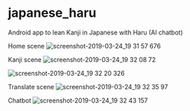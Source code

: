 # japanese_haru
Android app to lean Kanji in Japanese with Haru (AI chatbot)

Home scene
![screenshot-2019-03-24_19 31 57 676](https://user-images.githubusercontent.com/30035596/54879453-b8c69500-4e6b-11e9-98fc-7e039de61dbc.png)

Kanji scene
![screenshot-2019-03-24_19 32 08 72](https://user-images.githubusercontent.com/30035596/54879454-b8c69500-4e6b-11e9-8091-223beeb621fc.png)

![screenshot-2019-03-24_19 32 20 326](https://user-images.githubusercontent.com/30035596/54879455-b95f2b80-4e6b-11e9-8437-d8993f52061e.png)

Translate scene
![screenshot-2019-03-24_19 32 35 97](https://user-images.githubusercontent.com/30035596/54879456-b95f2b80-4e6b-11e9-861a-6104c898290c.png)

Chatbot
![screenshot-2019-03-24_19 32 43 157](https://user-images.githubusercontent.com/30035596/54879457-b95f2b80-4e6b-11e9-8389-4f7d872b362a.png)

